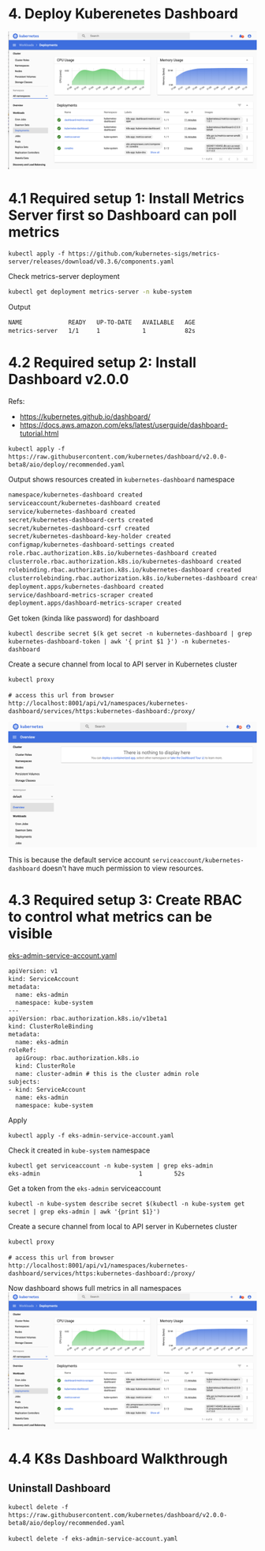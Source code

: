 # 4. Deploy Kuberenetes Dashboard
![alt text](../imgs/k8s_dashboard_admin_permission.png "K8s Architecture")

# 4.1 Required setup 1: Install Metrics Server first so Dashboard can poll metrics
```
kubectl apply -f https://github.com/kubernetes-sigs/metrics-server/releases/download/v0.3.6/components.yaml
```

Check metrics-server deployment
```bash
kubectl get deployment metrics-server -n kube-system
```

Output
```bash
NAME             READY   UP-TO-DATE   AVAILABLE   AGE
metrics-server   1/1     1            1           82s
```

# 4.2 Required setup 2: Install Dashboard v2.0.0
Refs: 
- https://kubernetes.github.io/dashboard/
- https://docs.aws.amazon.com/eks/latest/userguide/dashboard-tutorial.html

```
kubectl apply -f https://raw.githubusercontent.com/kubernetes/dashboard/v2.0.0-beta8/aio/deploy/recommended.yaml
```

Output shows resources created in `kubernetes-dashboard` namespace
```bash
namespace/kubernetes-dashboard created
serviceaccount/kubernetes-dashboard created
service/kubernetes-dashboard created
secret/kubernetes-dashboard-certs created
secret/kubernetes-dashboard-csrf created
secret/kubernetes-dashboard-key-holder created
configmap/kubernetes-dashboard-settings created
role.rbac.authorization.k8s.io/kubernetes-dashboard created
clusterrole.rbac.authorization.k8s.io/kubernetes-dashboard created
rolebinding.rbac.authorization.k8s.io/kubernetes-dashboard created
clusterrolebinding.rbac.authorization.k8s.io/kubernetes-dashboard created
deployment.apps/kubernetes-dashboard created
service/dashboard-metrics-scraper created
deployment.apps/dashboard-metrics-scraper created
```

Get token (kinda like password) for dashboard
```
kubectl describe secret $(k get secret -n kubernetes-dashboard | grep kubernetes-dashboard-token | awk '{ print $1 }') -n kubernetes-dashboard
```

Create a secure channel from local to API server in Kubernetes cluster
```
kubectl proxy

# access this url from browser
http://localhost:8001/api/v1/namespaces/kubernetes-dashboard/services/https:kubernetes-dashboard:/proxy/
```

![alt text](../imgs/k8s_dashboard_without_permission.png "K8s Architecture")

This is because the default service account `serviceaccount/kubernetes-dashboard` doesn't have much permission to view resources.

# 4.3 Required setup 3: Create RBAC to control what metrics can be visible

[eks-admin-service-account.yaml](eks-admin-service-account.yaml)
```
apiVersion: v1
kind: ServiceAccount
metadata:
  name: eks-admin
  namespace: kube-system
---
apiVersion: rbac.authorization.k8s.io/v1beta1
kind: ClusterRoleBinding
metadata:
  name: eks-admin
roleRef:
  apiGroup: rbac.authorization.k8s.io
  kind: ClusterRole
  name: cluster-admin # this is the cluster admin role
subjects:
- kind: ServiceAccount
  name: eks-admin
  namespace: kube-system
```

Apply
```
kubectl apply -f eks-admin-service-account.yaml
```

Check it created in `kube-system` namespace
```
kubectl get serviceaccount -n kube-system | grep eks-admin
eks-admin                            1         52s
```

Get a token from the `eks-admin` serviceaccount
```
kubectl -n kube-system describe secret $(kubectl -n kube-system get secret | grep eks-admin | awk '{print $1}')
```

Create a secure channel from local to API server in Kubernetes cluster
```
kubectl proxy

# access this url from browser
http://localhost:8001/api/v1/namespaces/kubernetes-dashboard/services/https:kubernetes-dashboard:/proxy/
```

Now dashboard shows full metrics in all namespaces
![alt text](../imgs/k8s_dashboard_admin_permission.png "K8s Architecture")

# 4.4 K8s Dashboard Walkthrough


## Uninstall Dashboard
```
kubectl delete -f https://raw.githubusercontent.com/kubernetes/dashboard/v2.0.0-beta8/aio/deploy/recommended.yaml

kubectl delete -f eks-admin-service-account.yaml
```